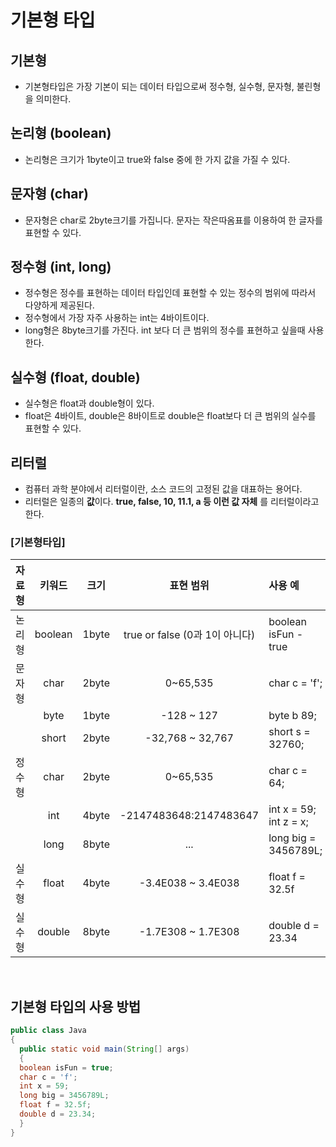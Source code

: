 # 기본형 타입
## 기본형
* 기본형타입은 가장 기본이 되는 데이터 타입으로써 정수형, 실수형, 문자형, 불린형을 의미한다.

## 논리형 (boolean)
* 논리형은 크기가 1byte이고 true와 false 중에 한 가지 값을 가질 수 있다.

## 문자형 (char)
* 문자형은 char로 2byte크기를 가집니다. 문자는 작은따옴표를 이용하여 한 글자를 표현할 수 있다.

## 정수형 (int, long)
* 정수형은 정수를 표현하는 데이터 타입인데 표현할 수 있는 정수의 범위에 따라서 다양하게 제공된다.
* 정수형에서 가장 자주 사용하는 int는 4바이트이다.
* long형은 8byte크기를 가진다. int 보다 더 큰 범위의 정수를 표현하고 싶을때 사용한다.

## 실수형 (float, double)
* 실수형은 float과 double형이 있다.
* float은 4바이트, double은 8바이트로 double은 float보다 더 큰 범위의 실수를 표현할 수 있다.

## 리터럴
* 컴퓨터 과학 분야에서 리터럴이란, 소스 코드의 고정된 값을 대표하는 용어다.
* 리터럴은 일종의 **값**이다. **true, false, 10, 11.1, a 등 이런 값 자체** 를 리터럴이라고 한다.


### [기본형타입]

|자료형|키워드|크기|표현 범위|사용 예|
|:---:|:---:|:---:|:---:|:---|
|논리형|boolean|1byte|true or false (0과 1이 아니다)|boolean isFun - true|
|문자형|char|2byte|0~65,535|char c = 'f';|
||byte|1byte|-128 ~ 127|byte b 89;|
||short|2byte|-32,768 ~ 32,767|short s = 32760;|
|정수형|char|2byte|0~65,535|char c = 64;|
||int|4byte|-2147483648:2147483647|int x = 59; int z = x;|
||long|8byte|...|long big = 3456789L;|
|실수형|float|4byte|-3.4E038 ~ 3.4E038|float f = 32.5f|
|실수형|double|8byte|-1.7E308 ~ 1.7E308|double d = 23.34|

<br>

## 기본형 타입의 사용 방법
```java
public class Java
{
  public static void main(String[] args)
  {
  boolean isFun = true;
  char c = 'f';
  int x = 59;
  long big = 3456789L;
  float f = 32.5f;
  double d = 23.34;
  }
}
```
